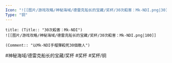 ```yaml
---
Icon: "![[图片/游戏攻略/神秘海域/德雷克船长的宝藏/奖杯/30次殺害：Mk-NDI.png|30]]"
Type: "铜"
---
```

```ad-common-bronze-trophy
title: (Title:: "30次殺害：Mk-NDI")
![[图片/游戏攻略/神秘海域/德雷克船长的宝藏/奖杯/30次殺害：Mk-NDI.png|100]]

(Comment:: "以Mk-NDI手榴彈殺死30個敵人")
```

#神秘海域/德雷克船长的宝藏/奖杯 #奖杯 #奖杯/铜
